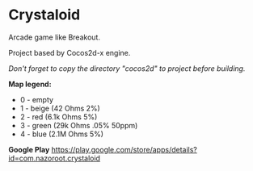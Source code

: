 # Crystaloid
Arcade game like Breakout.

Project based by Cocos2d-x engine.

*Don't forget to copy the directory "cocos2d" to project before building.*

**Map legend:**
 - 0 - empty
 - 1 - beige (42 Ohms 2%)
 - 2 - red (6.1k Ohms 5%)
 - 3 - green (29k Ohms .05% 50ppm)
 - 4 - blue (2.1M Ohms 5%)


**Google Play**
https://play.google.com/store/apps/details?id=com.nazoroot.crystaloid
